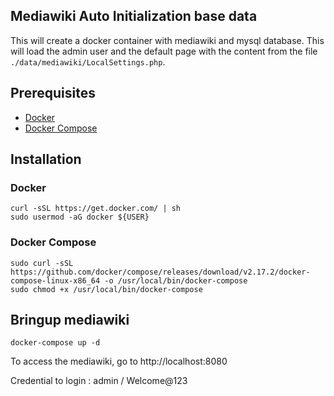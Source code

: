 Mediawiki Auto Initialization base data
------------------------------------------

This will create a docker container with mediawiki and mysql database. This will load the admin user and the default page with the content from the file `./data/mediawiki/LocalSettings.php`.

## Prerequisites

* [Docker](https://www.docker.com/)
* [Docker Compose](https://docs.docker.com/compose/)

## Installation

### Docker

```
curl -sSL https://get.docker.com/ | sh
sudo usermod -aG docker ${USER}
```

### Docker Compose

```
sudo curl -sSL https://github.com/docker/compose/releases/download/v2.17.2/docker-compose-linux-x86_64 -o /usr/local/bin/docker-compose
sudo chmod +x /usr/local/bin/docker-compose
```

## Bringup mediawiki

```
docker-compose up -d
```

To access the mediawiki, go to http://localhost:8080

Credential to login : admin / Welcome@123
